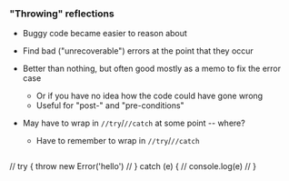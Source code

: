 ### "Throwing" reflections

* Buggy code became easier to reason about
* Find bad ("unrecoverable") errors at the point that they occur
* Better than nothing, but often good mostly as a memo to fix the error case
  * Or if you have no idea how the code could have gone wrong
  * Useful for "post-" and "pre-conditions"
* May have to wrap in `//try`/`//catch` at some point -- where?
  * Have to remember to wrap in `//try`/`//catch`


  ```
//  try {
    throw new Error('hello')
//  } catch (e) {
//    console.log(e)
//  }
  ```
